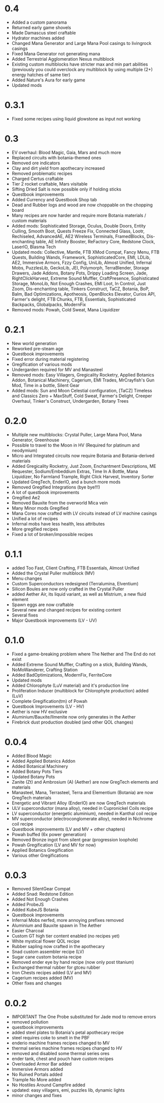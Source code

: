 # 0.4
- Added a custom panorama
- Returned early game shovels
- Made Damascus steel craftable
- Hydrator machines added
- Changed Mana Generator and Large Mana Pool casings to livingrock casings
- Fixed Mana Generator not generating mana
- Added Terrestrial Agglomeration Nexus multiblock
- Existing custom multiblocks have stricter max and min part abilities (previously you could overclock any multiblock by using multiple (2+) energy hatches of same tier)
- Added Nature's Aura for early game
- Updated mods

# 0.3.1
- Fixed some recipes using liquid glowstone as input not working

# 0.3
- EV overhaul: Blood Magic, Gaia, Mars and much more
- Replaced circuits with botania-themed ones
- Removed ore indicators
- Clay and dirt yield from apothecary increased
- Removed problematic recipes
- Charged Certus craftable
- Tier 2 rocket craftable, Mars visitable
- Sifting Dried Salt is now possible only if holding sticks
- Questbook improvements
- Added Currency and Questbook Shop tab
- Dead and Rubber logs and wood are now choppable on the chopping board
- Many recipes are now harder and require more Botania materials / custom materials
- Added mods: Sophisticated Storage, Oculus, Double Doors, Entity Culling, Smooth Boot, Quests Freeze Fix, Connected Glass, Lootr, Rechiseled, AdvancedAE, AE2 Wireless Terminals, FramedBlocks, Dis-enchanting table, AE Infinity Booster, ReFactory Core, Redstone Clock, LaserIO, Blasma Tech
- Updated mods: Collective, Mantle, FTB XMod Compat, Fancy Menu, FTB Quests, Building Wands, Framework, SophisticatedCore, EMI, LDLib, AE2, Immersive Armors, Fzzy Config, UniLib, Almost Unified, Infernal Mobs, PuzzlesLib, GeckoLib, JEI, Polymorph, TerraBlender, Storage Drawers, Jade Addons, Botany Pots, Drippy Loading Screen, Jade, RightClickHarvest, Extreme Sound Muffler, CraftPresence, Sophisticated Storage, MonoLib, Not Enough Crashes, EMI Loot, In Control, Just Zoom, Dis-enchanting table, Tinkers Construct, TaCZ, Botania, BoP, Balm, Bad Optimizations, Apotheosis, OpenBlocks Elevator, Curios API, Farmer's delight, FTB Chunks, FTB, Essentials, Sophisticated Backpacks, Globalpacks, ModernFix
- Removed mods: Powah, Cold Sweat, Mana Liquidizer

# 0.2.1
- New world generation
- Reworked pre-steam age
- Questbook improvements
- Fixed error during material registering
- Gregification of various mods
- Undergarden required for MV and Manasteel
- Removed mods: Easy Villagers, Gregicality Rocketry, Applied Botanics Addon, Botanical Machinery, Cagerium, EMI Trades, MrCrayfish's Gun Mod, Time in a bottle, Silent Gear
- Added mods: Sun and Moon Celestial configuration, [TaCZ] Timeless and Classics Zero + MaxStuff, Cold Sweat, Farmer's Delight, Creeper Overhaul, Tinker's Construct, Undergarden, Botany Trees

# 0.2.0
- Multiple new multiblocks: Crystal Puller, Large Mana Pool, Mana Generator, Greenhouse
- Possible to travel to the Moon in HV (Required for platinum and neodymium)
- Micro and Integrated circuits now require Botania and Botania-derived materials
- Added Gregicality Rocketry, Just Zoom, Enchantment Descriptions, ME Requester, Sodium/Embeddium Extras, Time In A Bottle, Mana Liquidizer, No Farmland Trample, Right Click Harvest, Inventory Sorter
- Updated GregTech, EnderIO, and a bunch more mods
- Removed Gregified Integrations (bye bye!!!)
- A lot of questbook improvements
- Gregified Ae2
- Removed Bauxite from the overworld Mica vein
- Many Minor mods Gregified
- Mana Cores now crafted with LV circuits instead of LV machine casings
- Unified a lot of recipes
- Infernal mobs have less health, less attributes
- More gregified recipes
- Fixed a lot of broken/impossible recipes

# 0.1.1
- added Too Fast, Client Crafting, FTB Essentials, Almost Unified
- Added the Crystal Puller multiblock (MV)
- Menu changes
- Custom Superconductors redesigned (Terralumina, Elventium)
- Silicon Boules are now only crafted in the Crystal Puller
- added Aether Air, its liquid variant, as well as Mistrium, a new fluid element
- Spawn eggs are now craftable
- Several new and changed recipes for existing content
- Several fixes
- Major Questbook improvements (LV - UV)

# 0.1.0
- Fixed a game-breaking problem where The Nether and The End do not exist
- Added Extreme Sound Muffler, Crafting on a stick, Building Wands, NoMoWanderer, Crafting Station
- Added BadOptimizations, ModernFix, FerriteCore
- Updated mods
- Added Chlorophyte (LuV material) and it's production line
- Proliferation Inducer (multiblock for Chlorophyte production) added (LuV)
- Complete Gregification(tm) of Powah
- Questbook Improvements (LV - HV)
- Aether is now HV exclusive
- Aluminium/Bauxite/Ilmenite now only generates in the Aether
- Firebrick dust production doubled (and other QOL changes)

# 0.0.4
- Added Blood Magic
- Added Applied Botanics Addon
- Added Botanical Machinery
- Added Botany Pots Tiers
- Updated Botany Pots
- Zanite (Zt) and Ambrosium (A) (Aether) are now GregTech elements and materials
- Manasteel, Mana, Terrasteel, Terra and Elementium (Botania) are now GregTech materials
- Energetic and Vibrant Alloy (EnderIO) are now GregTech materials
- ULV superconductor (mana alloy), needed in Cupronickel Coils recipe
- LV superconductor (energetic aluminium), needed in Kanthal coil recipe
- MV superconductor (electroconglomerate alloy), needed in Nichrome coil recipe
- Questbook improvements (LV and MV + other chapters)
- Powah buffed (6x power generation)
- Removed Bronze ingot from silent gear (progression loophole)
- Powah Gregification (LV and MV for now)
- Applied Botanics Gregification
- Various other Gregifications

# 0.0.3
- Removed SilentGear Compat
- Added Snad: Redstone Edition
- Added Not Enough Crashes
- Added ProbeJS
- Added KubeJS Botania
- Questbook improvements
- Infernal Mobs nerfed, more annoying prefixes removed
- Aluminium and Bauxite spawn in The Aether
- Easier Charcoal
- Custom GT high tier content enabled (no recipes yet)
- White mystical flower QOL recipe
- Rubber sapling now crafted in the apothecary
- Snad custom assembler recipe (LV)
- Sugar cane custom botania recipe
- Removed ender eye by hand recipe (now only post titanium)
- Exchanged thermal rubber for gtceu rubber
- Iron Chests recipes added (LV and MV)
- Cagerium recipes added (MV)
- Other fixes and changes

# 0.0.2
- IMPORTANT The One Probe substituted for Jade mod to remove errors
- removed pollution
- questbook improvements
- added steel plates to Botania's petal apothecary recipe
- steel requires coke to smelt in the PBF
- enderio machine frames recipes changed to MV
- thermal series machine frames recipes changed to HV
- removed and disabled some thermal series ores 
- ender tank, chest and pouch have custom recipes
- Overloaded Armor Bar added
- Immersive Armors added
- No Ruined Portals added
- Trample No More added
- No Hostiles Around Campfire added
- updated: easy villagers, emi, puzzles lib, dynamic lights
- minor changes and fixes